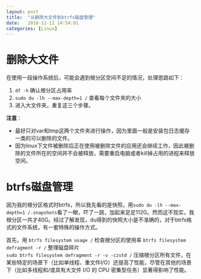 ```yaml
---
layout: post
title:  "从删除大文件到btrfs磁盘管理"
date:   2018-12-11 14:54:01
categories: [Linux]
---
```


# 删除大文件
在使用一段操作系统后，可能会遇到根分区空间不足的情况，处理思路如下：
1. `df -h` 确认根分区占用率  
2. `sudo du -lh --max-depth=1 /` 查看每个文件夹的大小  
3. 进入大文件夹，重复这三个步骤。

**注意**：  
- 最好只对var和tmp这两个文件夹进行操作，因为里面一般是安装包日志缓存一类的可以删除的文件。  
- 因为linux下文件被删除后正在使用被删除文件的应用还会继续工作，因此被删除的文件所在的空间并不会被释放，需要重启电脑或者kill掉占用的进程来释放空间。

# btrfs磁盘管理
因为我的根分区格式时btrfs，所以我先看的是快照，用`sudo du -lh --max-depth=1 /.snapshots`看了一眼，吓了一跳，加起来足足112G。然而这不现实，我根分区一共才40G。经过了解发现，du得到的快照大小是不准确的，对于btrfs格式的文件系统，有一套特殊的操作方式。

首先，用 `btrfs filesystem usage /` 检查根分区的使用率
`btrfs filesystem defragment -r /` 整理磁盘碎片  
`sudo btrfs filesystem defragment -r -v -czstd /`  压缩根分区所有文件，在某些特定的场景下（比如单线程、重文件I/O）还提高了性能，尽管在其他的场景下（比如多线程和/或具有大文件 I/O 的 CPU 密集型任务）显著得影响了性能。

